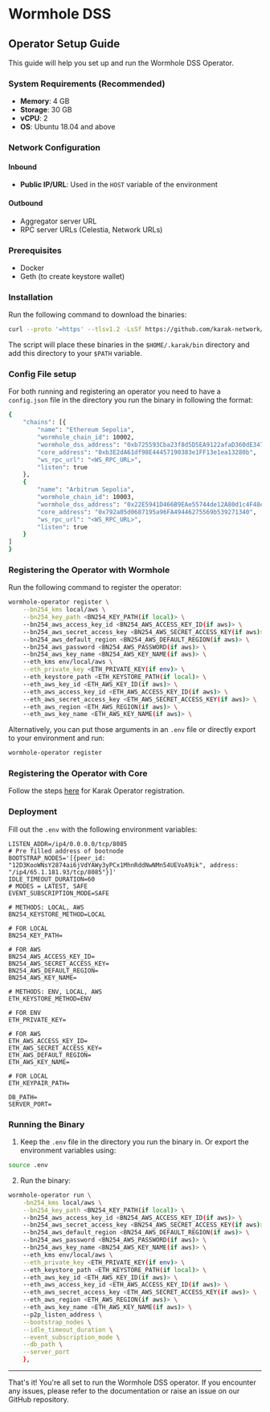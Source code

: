 # Wormhole DSS

## Operator Setup Guide

This guide will help you set up and run the Wormhole DSS Operator.

### System Requirements (Recommended)
- **Memory**: 4 GB
- **Storage**: 30 GB
- **vCPU**: 2
- **OS**: Ubuntu 18.04 and above

### Network Configuration

#### Inbound
- **Public IP/URL**: Used in the `HOST` variable of the environment

#### Outbound
- Aggregator server URL
- RPC server URLs (Celestia, Network URLs)

### Prerequisites
- Docker
- Geth (to create keystore wallet)

### Installation

Run the following command to download the binaries:

```bash
curl --proto '=https' --tlsv1.2 -LsSf https://github.com/karak-network/wormhole-dss-operator/releases/download/wormhole-operator-v0.0.1/wormhole-operator-installer.sh | sh
````

The script will place these binaries in the `$HOME/.karak/bin` directory and add this directory to your `$PATH` variable.

### Config File setup

For both running and registering an operator you need to have a `config.json` file in the directory you run the binary in following the format:

```bash
{
    "chains": [{
        "name": "Ethereum Sepolia",
        "wormhole_chain_id": 10002,
        "wormhole_dss_address": "0xb725593Cba23f8d5D5EA9122afaD360dE34716c2",
        "core_address": "0xb3E2dA61df98E44457190383e1FF13e1ea13280b",
        "ws_rpc_url": "<WS_RPC_URL>",
        "listen": true
    },
    {
        "name": "Arbitrum Sepolia",
        "wormhole_chain_id": 10003,
        "wormhole_dss_address": "0x22E5941D466B9EAe55744de12A80d1c4F48eb5BD",
        "core_address": "0x792a05d0687195a96FA49446275569b539271340",
        "ws_rpc_url": "<WS_RPC_URL>",
        "listen": true
    }
]
}
```

### Registering the Operator with Wormhole

Run the following command to register the operator:

```bash
wormhole-operator register \
    --bn254_kms local/aws \
    --bn254_key_path <BN254_KEY_PATH(if local)> \
    --bn254_aws_access_key_id <BN254_AWS_ACCESS_KEY_ID(if aws)> \
    --bn254_aws_secret_access_key <BN254_AWS_SECRET_ACCESS_KEY(if aws)> \
    --bn254_aws_default_region <BN254_AWS_DEFAULT_REGION(if aws)> \
    --bn254_aws_password <BN254_AWS_PASSWORD(if aws)> \
    --bn254_aws_key_name <BN254_AWS_KEY_NAME(if aws)> \
    --eth_kms env/local/aws \
    --eth_private_key <ETH_PRIVATE_KEY(if env)> \
    --eth_keystore_path <ETH_KEYSTORE_PATH(if local)> \
    --eth_aws_key_id <ETH_AWS_KEY_ID(if aws)> \
    --eth_aws_access_key_id <ETH_AWS_ACCESS_KEY_ID(if aws)> \
    --eth_aws_secret_access_key <ETH_AWS_SECRET_ACCESS_KEY(if aws)> \
    --eth_aws_region <ETH_AWS_REGION(if aws)> \
    --eth_aws_key_name <ETH_AWS_KEY_NAME(if aws)> \
```

Alternatively, you can put those arguments in an `.env` file or directly export to your environment and run:

```bash
wormhole-operator register
```

### Registering the Operator with Core

Follow the steps [here](https://docs.karak.network/operators/registration) for Karak Operator registration.

### Deployment

Fill out the `.env` with the following environment variables:

```
LISTEN_ADDR=/ip4/0.0.0.0/tcp/8085
# Pre filled address of bootnode
BOOTSTRAP_NODES='[{peer_id: "12D3KooWNsY2874ai6jVdYAWy3yPCx1MhnRddNwNMn54UEVoA9ik", address: "/ip4/65.1.181.93/tcp/8085"}]'
IDLE_TIMEOUT_DURATION=60
# MODES = LATEST, SAFE
EVENT_SUBSCRIPTION_MODE=SAFE

# METHODS: LOCAL, AWS
BN254_KEYSTORE_METHOD=LOCAL

# FOR LOCAL
BN254_KEY_PATH=

# FOR AWS
BN254_AWS_ACCESS_KEY_ID=
BN254_AWS_SECRET_ACCESS_KEY=
BN254_AWS_DEFAULT_REGION=
BN254_AWS_KEY_NAME=

# METHODS: ENV, LOCAL, AWS
ETH_KEYSTORE_METHOD=ENV

# FOR ENV
ETH_PRIVATE_KEY=

# FOR AWS
ETH_AWS_ACCESS_KEY_ID=
ETH_AWS_SECRET_ACCESS_KEY=
ETH_AWS_DEFAULT_REGION=
ETH_AWS_KEY_NAME=

# FOR LOCAL
ETH_KEYPAIR_PATH=

DB_PATH=
SERVER_PORT=
```

### Running the Binary

1. Keep the `.env` file in the directory you run the binary in. Or export the environment variables using:
```bash 
source .env
 ```
2. Run the binary:

```bash 
wormhole-operator run \
    -bn254_kms local/aws \
    --bn254_key_path <BN254_KEY_PATH(if local)> \
    --bn254_aws_access_key_id <BN254_AWS_ACCESS_KEY_ID(if aws)> \
    --bn254_aws_secret_access_key <BN254_AWS_SECRET_ACCESS_KEY(if aws)> \
    --bn254_aws_default_region <BN254_AWS_DEFAULT_REGION(if aws)> \
    --bn254_aws_password <BN254_AWS_PASSWORD(if aws)> \
    --bn254_aws_key_name <BN254_AWS_KEY_NAME(if aws)> \
    --eth_kms env/local/aws \
    --eth_private_key <ETH_PRIVATE_KEY(if env)> \
    --eth_keystore_path <ETH_KEYSTORE_PATH(if local)> \
    --eth_aws_key_id <ETH_AWS_KEY_ID(if aws)> \
    --eth_aws_access_key_id <ETH_AWS_ACCESS_KEY_ID(if aws)> \
    --eth_aws_secret_access_key <ETH_AWS_SECRET_ACCESS_KEY(if aws)> \
    --eth_aws_region <ETH_AWS_REGION(if aws)> \
    --eth_aws_key_name <ETH_AWS_KEY_NAME(if aws)> \
    --p2p_listen_address \
    --bootstrap_nodes \
    --idle_timeout_duration \
    --event_subscription_mode \
    --db_path \
    --server_port
    },
```

---

That's it! You're all set to run the Wormhole DSS operator. If you encounter any issues, please refer to the documentation or raise an issue on our GitHub repository.
